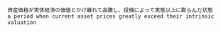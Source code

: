 
    資産価格が実体経済の価値とかけ離れて高騰し、投機によって実態以上に膨らんだ状態
    a period when current asset prices greatly exceed their intrinsic valuation